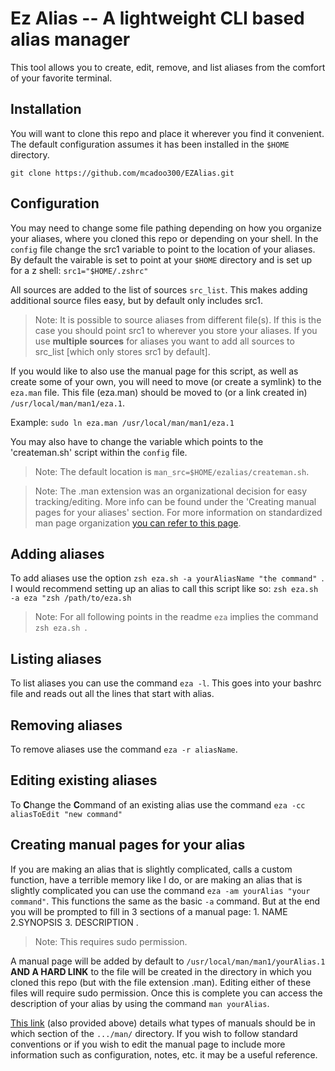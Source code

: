 # Ez Alias -- A lightweight CLI based alias manager

This tool allows you to create, edit, remove, and list aliases from the comfort of your favorite terminal.

## Installation 
You will want to clone this repo and place it wherever you find it convenient. The default configuration assumes it has been installed in the `$HOME` directory.

`git clone https://github.com/mcadoo300/EZAlias.git`
## Configuration
You may need to change some file pathing depending on how you organize your aliases, where you cloned this repo or depending on your shell.
In the `config` file change the src1 variable to point to the location of your aliases. By default the vairable is set to point at your `$HOME` directory and is set up for a z shell:
`src1="$HOME/.zshrc"`

All sources are added to the list of sources `src_list`. This makes adding additional source files easy, but by default only includes src1.

> Note: It is possible to source aliases from different file(s). If this is the case you should point src1 to wherever you store your aliases. If you use **multiple sources** for aliases you want to add all sources to src_list [which only stores src1 by default].


If you would like to also use the manual page for this script, as well as create some of your own, you will need to move (or create a symlink) to the `eza.man` file. This file (eza.man) should be moved to (or a link created in)  `/usr/local/man/man1/eza.1`. 

Example: `sudo ln eza.man /usr/local/man/man1/eza.1`

You may also have to change the variable which points to the 'createman.sh' script within the `config` file.

>Note: The default location is `man_src=$HOME/ezalias/createman.sh`.


> Note: The .man extension was an organizational decision for easy tracking/editing. More info can be found under the 'Creating manual pages for your aliases' section. For more information on standardized man page organization [you can refer to this page](https://man7.org/linux/man-pages/man7/man-pages.7.html).

## Adding aliases
To add aliases use the option `zsh eza.sh -a yourAliasName "the command" `. I would recommend setting up an alias to call this script like so:
`zsh eza.sh -a eza "zsh /path/to/eza.sh`
> Note: For all following points in the readme `eza` implies the command `zsh eza.sh `.
## Listing aliases
To list aliases you can use the command `eza -l`. This goes into your bashrc file and reads out all the lines that start with alias.
## Removing aliases
To remove aliases use the command `eza -r aliasName`.
## Editing existing aliases
To **C**hange the **C**ommand of an existing alias use the command `eza -cc aliasToEdit "new command"`
## Creating manual pages for your alias
If you are making an alias that is slightly complicated, calls a custom function, have a terrible memory like I do, or are making an alias that is slightly complicated you can use the command `eza -am yourAlias "your command"`.
This functions the same as the basic `-a` command. But at the end you will be prompted to fill in 3 sections of a manual page: 1. NAME 2.SYNOPSIS 3. DESCRIPTION .
> Note: This requires sudo permission.

A manual page will be added by default to `/usr/local/man/man1/yourAlias.1` **AND A HARD LINK** to the file will be created in the directory in which you cloned this repo (but with the file extension .man). Editing either of these files will require sudo permission. Once this is complete you can access the description of your alias by using the command `man yourAlias`.

[This link](https://man7.org/linux/man-pages/man7/man-pages.7.html) (also provided above) details what types of manuals should be in which section of the `.../man/` directory. If you wish to follow standard conventions or if you wish to edit the manual page to include more information such as configuration, notes, etc. it may be a useful reference.

